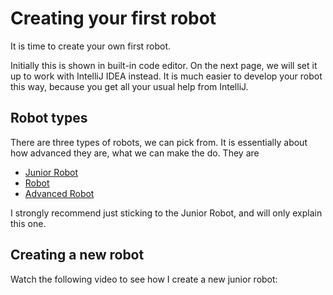 ﻿# Creating your first robot

It is time to create your own first robot.

Initially this is shown in built-in code editor. 
On the next page, we will set it up to work with IntelliJ IDEA instead. 
It is much easier to develop your robot this way, because you get all your usual help from IntelliJ.

## Robot types

There are three types of robots, we can pick from. It is essentially about how advanced they are, what we can make the do. They are

* [Junior Robot](https://robocode.sourceforge.io/docs/robocode/robocode/JuniorRobot.html)
* [Robot](https://robocode.sourceforge.io/docs/robocode/robocode/Robot.html)
* [Advanced Robot](https://robocode.sourceforge.io/docs/robocode/robocode/AdvancedRobot.html)

I strongly recommend just sticking to the Junior Robot, and will only explain this one.

## Creating a new robot

Watch the following video to see how I create a new junior robot:


